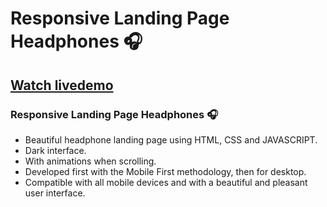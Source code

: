 # Responsive Landing Page Headphones 🎧
## [Watch livedemo](https://scobarden.github.io/responsive-website-beats/)
### Responsive Landing Page Headphones 🎧

- Beautiful headphone landing page using HTML, CSS and JAVASCRIPT.
- Dark interface.
- With animations when scrolling.
- Developed first with the Mobile First methodology, then for desktop.
- Compatible with all mobile devices and with a beautiful and pleasant user interface.

